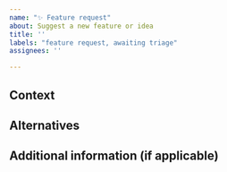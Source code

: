 ```yaml
---
name: "✨ Feature request"
about: Suggest a new feature or idea
title: ''
labels: "feature request, awaiting triage"
assignees: ''

---
```


<!--
  Please fill in as much of the template below as you’re able to. If you're unsure whether the issue already exists or how to fill in the template, open an issue anyway. Our team will help you to complete the rest.

  Your issue might already exist. If so, add a comment to the existing issue instead of creating a new one. You can find existing issues here:
  - the community backlog: https://hmlr-design-system.herokuapp.com/community/backlog/
  - an existing Github issue: https://github.com/LandRegistry/hmlr-design-system/issues

  If you are proposing a new component or pattern, please follow the instructions here: https://hmlr-design-system.herokuapp.com/community/propose-a-component-or-pattern/
-->

## Context
<!-- What are you trying to do? Is this something you think should behave differently, or something that you currently cannot do? Is this related to an existing issue/bug? -->

## Alternatives
<!-- Are you currently using a workaround / alternative solution instead? -->

## Additional information (if applicable)
<!-- What evidence do you have that this meets the needs of users? It’s useful for us to know of any user research/testing you’ve done with this feature. -->
